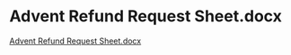 # Advent Refund Request Sheet.docx

[Advent Refund Request Sheet.docx](Advent%20Refund%20Request%20Sheet%20docx%202ac2dadff738423fb8f8a22841359fb8/Advent_Refund_Request_Sheet.docx)